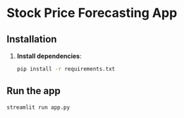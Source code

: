 # Stock Price Forecasting App

## Installation

1. **Install dependencies**:

   ```bash
   pip install -r requirements.txt

## Run the app

   ```bash
   streamlit run app.py
